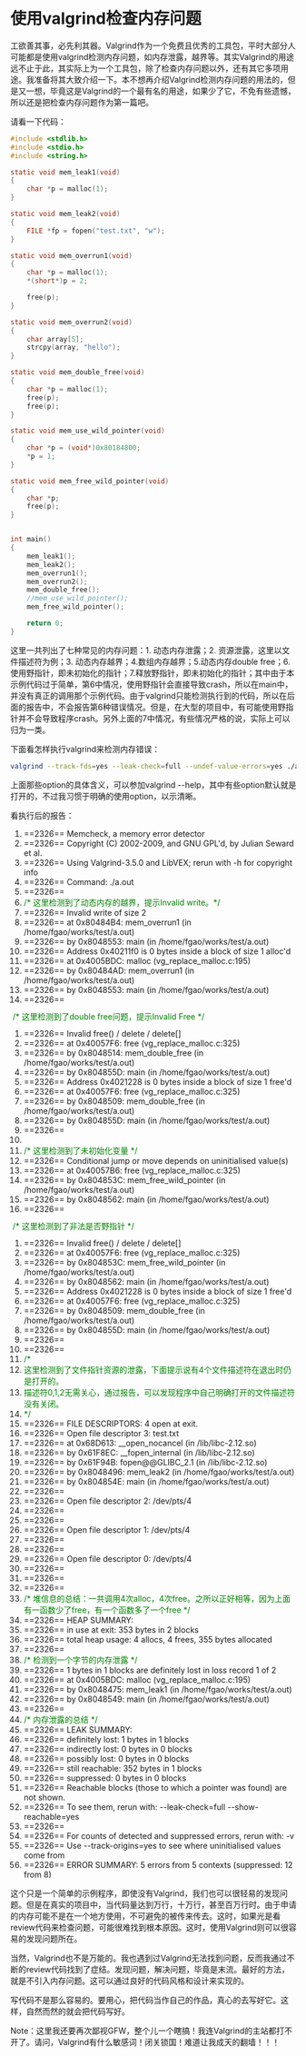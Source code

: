 # 使用valgrind检查内存问题


工欲善其事，必先利其器。Valgrind作为一个免费且优秀的工具包，平时大部分人可能都是使用valgrind检测内存问题，如内存泄露，越界等。其实Valgrind的用途远不止于此，其实际上为一个工具包，除了检查内存问题以外，还有其它多项用途。我准备将其大致介绍一下。本不想再介绍Valgrind检测内存问题的用法的，但是又一想，毕竟这是Valgrind的一个最有名的用途，如果少了它，不免有些遗憾，所以还是把检查内存问题作为第一篇吧。

请看一下代码：

```c
#include <stdlib.h>
#include <stdio.h>
#include <string.h>

static void mem_leak1(void)
{
    char *p = malloc(1);
}

static void mem_leak2(void)
{
    FILE *fp = fopen("test.txt", "w");
}

static void mem_overrun1(void)
{
    char *p = malloc(1);
    *(short*)p = 2;

    free(p);
}

static void mem_overrun2(void)
{
    char array[5];
    strcpy(array, "hello");
}

static void mem_double_free(void)
{
    char *p = malloc(1);
    free(p);
    free(p);
}

static void mem_use_wild_pointer(void)
{
    char *p = (void*)0x80184800;
    *p = 1;
}

static void mem_free_wild_pointer(void)
{
    char *p;
    free(p);
}


int main()
{
    mem_leak1();
    mem_leak2();
    mem_overrun1();
    mem_overrun2();
    mem_double_free();
    //mem_use_wild_pointer();
    mem_free_wild_pointer();

    return 0;
}
```
这里一共列出了七种常见的内存问题：1. 动态内存泄露；2. 资源泄露，这里以文件描述符为例；3. 动态内存越界；4.数组内存越界；5.动态内存double free；6.使用野指针，即未初始化的指针；7.释放野指针，即未初始化的指针；其中由于本示例代码过于简单，第6中情况，使用野指针会直接导致crash，所以在main中，并没有真正的调用那个示例代码。由于valgrind只能检测执行到的代码，所以在后面的报告中，不会报告第6种错误情况。但是，在大型的项目中，有可能使用野指针并不会导致程序crash。另外上面的7中情况，有些情况严格的说，实际上可以归为一类。

下面看怎样执行valgrind来检测内存错误：

```sh
valgrind --track-fds=yes --leak-check=full --undef-value-errors=yes ./a.out
```
上面那些option的具体含义，可以参加valgrind --help，其中有些option默认就是打开的，不过我习惯于明确的使用option，以示清晰。

看执行后的报告：


<div id="codeText" class="codeText"><ol start="1" class="dp-css"><li>==2326== Memcheck, a memory error detector</li><li>
==2326== Copyright (C) 2002-2009, and GNU GPL'd, by Julian Seward et al.</li><li>
==2326== Using Valgrind-3.5.0 and LibVEX; rerun with -h for copyright info</li><li>
==2326== Command: ./a.out</li><li>
==2326==</li><li><font class="Apple-style-span" color="#008000">/*&nbsp;这里检测到了动态内存的越界，提示Invalid write。*/</font></li><li>
==2326== Invalid write of size 2</li><li>
==2326==    at 0x80484B4: mem_overrun1 (in /home/fgao/works/test/a.out)</li><li>
==2326==    by 0x8048553: main (in /home/fgao/works/test/a.out)</li><li>
==2326==  Address 0x40211f0 is 0 bytes inside a block of size 1 alloc'd</li><li>
==2326==    at 0x4005BDC: malloc (vg_replace_malloc.c:195)</li><li>
==2326==    by 0x80484AD: mem_overrun1 (in /home/fgao/works/test/a.out)</li><li>
==2326==    by 0x8048553: main (in /home/fgao/works/test/a.out)</li><li>
==2326==</li></ol><div><span class="Apple-style-span" style="line-height: 15px; "><font class="Apple-style-span" color="#5c5c5c">&nbsp;</font><font class="Apple-style-span" color="#008000">/* 这里检测到了double free问题，提示Invalid Free&nbsp;</font></span><span class="Apple-style-span" style="line-height: 15px; "><font class="Apple-style-span" color="#008000">*/</font></span></div><ol start="1" class="dp-css"><li>
==2326== Invalid free() / delete / delete[]</li><li>
==2326==    at 0x40057F6: free (vg_replace_malloc.c:325)</li><li>
==2326==    by 0x8048514: mem_double_free (in /home/fgao/works/test/a.out)</li><li>
==2326==    by 0x804855D: main (in /home/fgao/works/test/a.out)</li><li>
==2326==  Address 0x4021228 is 0 bytes inside a block of size 1 free'd</li><li>
==2326==    at 0x40057F6: free (vg_replace_malloc.c:325)</li><li>
==2326==    by 0x8048509: mem_double_free (in /home/fgao/works/test/a.out)</li><li>
==2326==    by 0x804855D: main (in /home/fgao/works/test/a.out)</li><li>
==2326==</li><li>
</li><li><font class="Apple-style-span" color="#008000">/* 这里检测到了未初始化变量 */</font></li><li>
==2326== Conditional jump or move depends on uninitialised value(s)</li><li>
==2326==    at 0x40057B6: free (vg_replace_malloc.c:325)</li><li>
==2326==    by 0x804853C: mem_free_wild_pointer (in /home/fgao/works/test/a.out)</li><li>
==2326==    by 0x8048562: main (in /home/fgao/works/test/a.out)</li><li>
==2326==</li></ol><div><span class="Apple-style-span" style="line-height: 15px; "><font class="Apple-style-span" color="#5c5c5c">&nbsp;</font><font class="Apple-style-span" color="#008000">/* 这里检测到了非法是否野指针 */</font></span></div><ol start="1" class="dp-css"><li>
==2326== Invalid free() / delete / delete[]</li><li>
==2326==    at 0x40057F6: free (vg_replace_malloc.c:325)</li><li>
==2326==    by 0x804853C: mem_free_wild_pointer (in /home/fgao/works/test/a.out)</li><li>
==2326==    by 0x8048562: main (in /home/fgao/works/test/a.out)</li><li>
==2326==  Address 0x4021228 is 0 bytes inside a block of size 1 free'd</li><li>
==2326==    at 0x40057F6: free (vg_replace_malloc.c:325)</li><li>
==2326==    by 0x8048509: mem_double_free (in /home/fgao/works/test/a.out)</li><li>
==2326==    by 0x804855D: main (in /home/fgao/works/test/a.out)</li><li>
==2326==</li><li>
==2326==</li><li><font class="Apple-style-span" color="#008000">/*&nbsp;</font></li><li><font class="Apple-style-span" color="#008000">这里检测到了文件指针资源的泄露，下面提示说有4个文件描述符在退出时仍是打开的。</font></li><li><font class="Apple-style-span" color="#008000">描述符0,1,2无需关心，通过报告，可以发现程序中自己明确打开的文件描述符没有关闭。</font></li><li><font class="Apple-style-span" color="#008000">*/</font></li><li>
==2326== FILE DESCRIPTORS: 4 open at exit.</li><li>
==2326== Open file descriptor 3: test.txt</li><li>
==2326==    at 0x68D613: __open_nocancel (in /lib/libc-2.12.so)</li><li>
==2326==    by 0x61F8EC: __fopen_internal (in /lib/libc-2.12.so)</li><li>
==2326==    by 0x61F94B: fopen@@GLIBC_2.1 (in /lib/libc-2.12.so)</li><li>
==2326==    by 0x8048496: mem_leak2 (in /home/fgao/works/test/a.out)</li><li>
==2326==    by 0x804854E: main (in /home/fgao/works/test/a.out)</li><li>
==2326==</li><li>
==2326== Open file descriptor 2: /dev/pts/4</li><li>
==2326==    <inherited from="" parent=""></inherited></li><li>
==2326==</li><li>
==2326== Open file descriptor 1: /dev/pts/4</li><li>
==2326==    <inherited from="" parent=""></inherited></li><li>
==2326==</li><li>
==2326== Open file descriptor 0: /dev/pts/4</li><li>
==2326==    <inherited from="" parent=""></inherited></li><li>
==2326==</li><li>
==2326==</li><li><font class="Apple-style-span" color="#008000">/* 堆信息的总结：一共调用4次alloc，4次free。之所以正好相等，因为上面有一函数少了free，有一个函数多了一个free */</font></li><li>
==2326== HEAP SUMMARY:</li><li>
==2326==     in use at exit: 353 bytes in 2 blocks</li><li>
==2326==   total heap usage: 4 allocs, 4 frees, 355 bytes allocated</li><li>
==2326==</li><li><font class="Apple-style-span" color="#008000">/* 检测到一个字节的内存泄露 */</font></li><li>
==2326== 1 bytes in 1 blocks are definitely lost in loss record 1 of 2</li><li>
==2326==    at 0x4005BDC: malloc (vg_replace_malloc.c:195)</li><li>
==2326==    by 0x8048475: mem_leak1 (in /home/fgao/works/test/a.out)</li><li>
==2326==    by 0x8048549: main (in /home/fgao/works/test/a.out)</li><li>
==2326==</li><li><font class="Apple-style-span" color="#008000">/* 内存泄露的总结 */</font></li><li>
==2326== LEAK SUMMARY:</li><li>
==2326==    definitely lost: 1 bytes in 1 blocks</li><li>
==2326==    indirectly lost: 0 bytes in 0 blocks</li><li>
==2326==      possibly lost: 0 bytes in 0 blocks</li><li>
==2326==    still reachable: 352 bytes in 1 blocks</li><li>
==2326==         suppressed: 0 bytes in 0 blocks</li><li>
==2326== Reachable blocks (those to which a pointer was found) are not shown.</li><li>
==2326== To see them, rerun with: --leak-check=full --show-reachable=yes</li><li>
==2326==</li><li>
==2326== For counts of detected and suppressed errors, rerun with: -v</li><li>
==2326== Use --track-origins=yes to see where uninitialised values come from</li><li>
==2326== ERROR SUMMARY: 5 errors from 5 contexts (suppressed: 12 from 8)</li></ol></div>



这个只是一个简单的示例程序，即使没有Valgrind，我们也可以很轻易的发现问题。但是在真实的项目中，当代码量达到万行，十万行，甚至百万行时。由于申请的内存可能不是在一个地方使用，不可避免的被传来传去。这时，如果光是看review代码来检查问题，可能很难找到根本原因。这时，使用Valgrind则可以很容易的发现问题所在。

当然，Valgrind也不是万能的。我也遇到过Valgrind无法找到问题，反而我通过不断的review代码找到了症结。发现问题，解决问题，毕竟是末流。最好的方法，就是不引入内存问题。这可以通过良好的代码风格和设计来实现的。

写代码不是那么容易的。要用心，把代码当作自己的作品，真心的去写好它。这样，自然而然的就会把代码写好。

Note：这里我还要再次鄙视GFW，整个儿一个瞎搞！我连Valgrind的主站都打不开了。请问，Valgrind有什么敏感词！闭关锁国！难道让我成天的翻墙！！！

